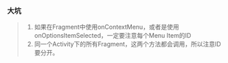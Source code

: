 ### 大坑

> 1. 如果在Fragment中使用onContextMenu，或者是使用onOptionsItemSelected，一定要注意每个Menu Item的ID
> 2. 同一个Activity下的所有Fragment，这两个方法都会调用，所以注意ID要分开。